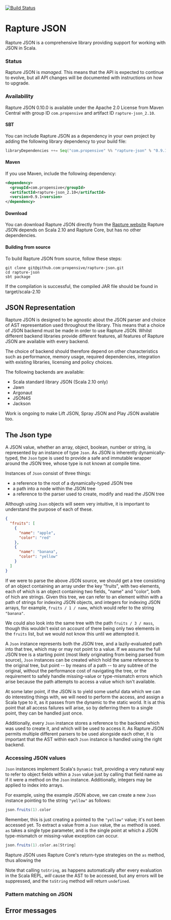 [![Build Status](https://travis-ci.org/propensive/rapture-json.png?branch=master)](https://travis-ci.org/propensive/rapture-json)

# Rapture JSON

Rapture JSON is a comprehensive library providing support for working with JSON in Scala.

### Status

Rapture JSON is *managed*. This means that the API is expected to continue to evolve, but all
API changes will be documented with instructions on how to upgrade.

### Availability

Rapture JSON 0.10.0 is available under the Apache 2.0 License from Maven Central with group ID
`com.propensive` and artifact ID `rapture-json_2.10`.

#### SBT

You can include Rapture JSON as a dependency in your own project by adding the following library
dependency to your build file:

```scala
libraryDependencies ++= Seq("com.propensive" %% "rapture-json" % "0.9.1")
```

#### Maven

If you use Maven, include the following dependency:

```xml
<dependency>
  <groupId>com.propensive</groupId>
  <artifactId>rapture-json_2.10</artifactId>
  <version>0.9.1<version>
</dependency>
```

#### Download

You can download Rapture JSON directly from the [Rapture website](http://rapture.io/)
Rapture JSON depends on Scala 2.10 and Rapture Core, but has no other dependencies.

#### Building from source

To build Rapture JSON from source, follow these steps:

```
git clone git@github.com:propensive/rapture-json.git
cd rapture-json
sbt package
```

If the compilation is successful, the compiled JAR file should be found in target/scala-2.10

## JSON Representation

Rapture JSON is designed to be agnostic about the JSON parser and choice of AST representation
used throughout the library. This means that a choice of JSON backend must be made in order to
use Rapture JSON. Whilst different backend libraries provide different features, all features of
Rapture JSON are available with every backend.

The choice of backend should therefore depend on other characteristics such as performance,
memory usage, required dependencies, integration with existing libraries, licensing and policy
choices.

The following backends are available:

 - Scala standard library JSON (Scala 2.10 only)
 - Jawn
 - Argonaut
 - JSON4S
 - Jackson

Work is ongoing to make Lift JSON, Spray JSON and Play JSON available too.

## The Json type

A JSON value, whether an array, object, boolean, number or string, is represented by an instance
of type `Json`. As JSON is inherently dynamically-typed, the `Json` type is used to provide a
safe and immutable wrapper around the JSON tree, whose type is not known at compile time.

Instances of `Json` consist of three things:

 - a reference to the root of a dynamically-typed JSON tree
 - a path into a node within the JSON tree
 - a reference to the parser used to create, modify and read the JSON tree

Although using `Json` objects will seem very intuitive, it is important to understand the
purpose of each of these.

```json
{
  "fruits": [
    {
      "name": "apple",
      "color": "red"
    },
    {
      "name": "banana",
      "color": "yellow"
    }
  ]
}
```

If we were to parse the above JSON source, we should get a tree consisting of an object
containing an array under the key "fruits", with two elements, each of which is an object
containing two fields, "name" and "color", both of hich are strings. Given this tree, we can
refer to an element within with a path of strings for indexing JSON objects, and integers for
indexing JSON arrays, for example, `fruits / 1 / name`, which would refer to the string
`"banana"`.

We could also look into the same tree with the path `fruits / 3 / mass`, though this wouldn't
exist on account of there being only two elements in the `fruits` list, but we would not know
this until we attempted it.

A `Json` instance represents both the JSON tree, and a lazily-evaluated path into that tree,
which may or may not point to a value. If we assume the full JSON tree is a starting point (most
likely originating from being parsed from source), `Json` instances can be created which hold
the same reference to the original tree, but point -- by means of a path -- to any subtree of
the original, without the performance cost of navigating the tree, or the requirement to safely
handle missing-value or type-mismatch errors which arise because the path attempts to access a
value which isn't available.

At some later point, if the JSON is to yield some useful data which we can do interesting things
with, we will need to perform the access, and assign a Scala type to it, as it passes from the
dynamic to the static world. It is at this point that all access failures will arise, so by
deferring them to a single point, they can be handled just once.

Additionally, every `Json` instance stores a reference to the backend which was used to create
it, and which will be used to access it. As Rapture JSON permits multiple different parsers to
be used alongside each other, it is important that the AST within each `Json` instance is
handled using the right backend.

### Accessing JSON values

`Json` instances implement Scala's `Dynamic` trait, providing a very natural way to refer to
object fields within a `Json` value just by calling that field name as if it were a method on
the `Json` instance. Additionally, integers may be applied to index into arrays.

For example, using the example JSON above, we can create a new `Json` instance pointing to the
string `"yellow"` as follows:

```scala
json.fruits(1).color
```

Remember, this is just creating a pointed to the `"yellow"` value; it's not been accessed yet.
To extract a value from a `Json` value, the `as` method is used. `as` takes a single type
parameter, and is the single point at which a JSON type-mismatch or missing-value exception can
occur.

```scala
json.fruits(1).color.as[String]
```

Rapture JSON uses Rapture Core's return-type strategies on the `as` method, thus allowing the


Note that calling `toString`, as happens automatically after every evaluation in the Scala REPL,
*will* cause the AST to be accessed, but any errors will be suppressed, and the `toString`
method will return `undefined`.




### Pattern matching on JSON



## Error messages



